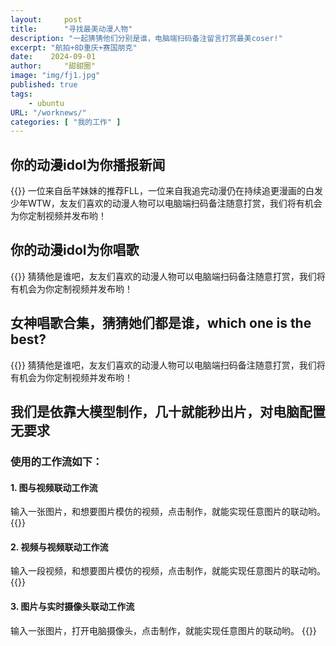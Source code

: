 ```yaml
---
layout:     post
title:      "寻找最美动漫人物"
description: "一起猜猜他们分别是谁，电脑端扫码备注留言打赏最美coser!"
excerpt: "航拍+8D重庆+赛国朋克"
date:    2024-09-01
author:     "甜甜圈"
image: "img/fj1.jpg"
published: true 
tags:
    - ubuntu 
URL: "/worknews/"
categories: [ "我的工作" ]    
---
```

## 你的动漫idol为你播报新闻
{{<bilibili src="//player.bilibili.com/player.html?isOutside=true&aid=113071003534352&bvid=BV1SqHne9EQW&cid=25713443538&p=1">}}
一位来自岳芊妹妹的推荐FLL，一位来自我追完动漫仍在持续追更漫画的白发少年WTW，友友们喜欢的动漫人物可以电脑端扫码备注随意打赏，我们将有机会为你定制视频并发布哟！
## 你的动漫idol为你唱歌
{{<bilibili src="//player.bilibili.com/player.html?isOutside=true&aid=113072194784515&bvid=BV1L8HpeMEpS&cid=25716983637&p=1">}}
猜猜他是谁吧，友友们喜欢的动漫人物可以电脑端扫码备注随意打赏，我们将有机会为你定制视频并发布哟！
## 女神唱歌合集，猜猜她们都是谁，which one is the best?
{{<bilibili src="//player.bilibili.com/player.html?isOutside=true&aid=113085247524331&bvid=BV16ypue5EqG&cid=25752374269&p=1">}}
猜猜他是谁吧，友友们喜欢的动漫人物可以电脑端扫码备注随意打赏，我们将有机会为你定制视频并发布哟！
## 我们是依靠大模型制作，几十就能秒出片，对电脑配置无要求
### 使用的工作流如下：
#### 1. 图与视频联动工作流  
输入一张图片，和想要图片模仿的视频，点击制作，就能实现任意图片的联动哟。
{{<bilibili src="//player.bilibili.com/player.html?isOutside=true&aid=113071070644096&bvid=BV1rdHnerExD&cid=25713639939&p=1">}}
#### 2. 视频与视频联动工作流  
输入一段视频，和想要图片模仿的视频，点击制作，就能实现任意图片的联动哟。
{{<bilibili src="">}}
#### 3. 图片与实时摄像头联动工作流  
输入一张图片，打开电脑摄像头，点击制作，就能实现任意图片的联动哟。
{{<bilibili src="">}}
